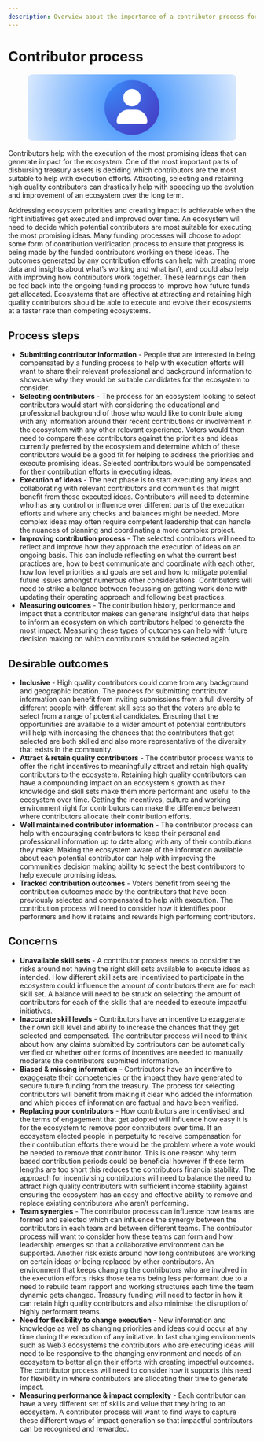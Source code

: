 ```yaml
---
description: Overview about the importance of a contributor process for funding
---
```


# Contributor process

<figure><img src="../.gitbook/assets/contributor-process.png" alt=""><figcaption></figcaption></figure>

Contributors help with the execution of the most promising ideas that can generate impact for the ecosystem. One of the most important parts of disbursing treasury assets is deciding which contributors are the most suitable to help with execution efforts. Attracting, selecting and retaining high quality contributors can drastically help with speeding up the evolution and improvement of an ecosystem over the long term.

Addressing ecosystem priorities and creating impact is achievable when the right initiatives get executed and improved over time. An ecosystem will need to decide which potential contributors are most suitable for executing the most promising ideas. Many funding processes will choose to adopt some form of contribution verification process to ensure that progress is being made by the funded contributors working on these ideas. The outcomes generated by any contribution efforts can help with creating more data and insights about what’s working and what isn’t, and could also help with improving how contributors work together. These learnings can then be fed back into the ongoing funding process to improve how future funds get allocated. Ecosystems that are effective at attracting and retaining high quality contributors should be able to execute and evolve their ecosystems at a faster rate than competing ecosystems.



## Process steps

* **Submitting contributor information** - People that are interested in being compensated by a funding process to help with execution efforts will want to share their relevant professional and background information to showcase why they would be suitable candidates for the ecosystem to consider.
* **Selecting contributors** - The process for an ecosystem looking to select contributors would start with considering the educational and professional background of those who would like to contribute along with any information around their recent contributions or involvement in the ecosystem with any other relevant experience. Voters would then need to compare these contributors against the priorities and ideas currently preferred by the ecosystem and determine which of these contributors would be a good fit for helping to address the priorities and execute promising ideas. Selected contributors would be compensated for their contribution efforts in executing ideas.
* **Execution of ideas** - The next phase is to start executing any ideas and collaborating with relevant contributors and communities that might benefit from those executed ideas. Contributors will need to determine who has any control or influence over different parts of the execution efforts and where any checks and balances might be needed. More complex ideas may often require competent leadership that can handle the nuances of planning and coordinating a more complex project.
* **Improving contribution process** - The selected contributors will need to reflect and improve how they approach the execution of ideas on an ongoing basis. This can include reflecting on what the current best practices are, how to best communicate and coordinate with each other, how low level priorities and goals are set and how to mitigate potential future issues amongst numerous other considerations. Contributors will need to strike a balance between focussing on getting work done with updating their operating approach and following best practices.
* **Measuring outcomes** - The contribution history, performance and impact that a contributor makes can generate insightful data that helps to inform an ecosystem on which contributors helped to generate the most impact. Measuring these types of outcomes can help with future decision making on which contributors should be selected again.



## **Desirable outcomes**

* **Inclusive** - High quality contributors could come from any background and geographic location. The process for submitting contributor information can benefit from inviting submissions from a full diversity of different people with different skill sets so that the voters are able to select from a range of potential candidates. Ensuring that the opportunities are available to a wider amount of potential contributors will help with increasing the chances that the contributors that get selected are both skilled and also more representative of the diversity that exists in the community.
* **Attract & retain quality contributors** - The contributor process wants to offer the right incentives to meaningfully attract and retain high quality contributors to the ecosystem. Retaining high quality contributors can have a compounding impact on an ecosystem's growth as their knowledge and skill sets make them more performant and useful to the ecosystem over time. Getting the incentives, culture and working environment right for contributors can make the difference between where contributors allocate their contribution efforts.
* **Well maintained contributor information** - The contributor process can help with encouraging contributors to keep their personal and professional information up to date along with any of their contributions they make. Making the ecosystem aware of the information available about each potential contributor can help with improving the communities decision making ability to select the best contributors to help execute promising ideas.
* **Tracked contribution outcomes** - Voters benefit from seeing the contribution outcomes made by the contributors that have been previously selected and compensated to help with execution. The contribution process will need to consider how it identifies poor performers and how it retains and rewards high performing contributors.



## **Concerns**

* **Unavailable skill sets** - A contributor process needs to consider the risks around not having the right skill sets available to execute ideas as intended. How different skill sets are incentivised to participate in the ecosystem could influence the amount of contributors there are for each skill set. A balance will need to be struck on selecting the amount of contributors for each of the skills that are needed to execute impactful initiatives.
* **Inaccurate skill levels** - Contributors have an incentive to exaggerate their own skill level and ability to increase the chances that they get selected and compensated. The contributor process will need to think about how any claims submitted by contributors can be automatically verified or whether other forms of incentives are needed to manually moderate the contributors submitted information.
* **Biased & missing information** - Contributors have an incentive to exaggerate their competencies or the impact they have generated to secure future funding from the treasury. The process for selecting contributors will benefit from making it clear who added the information and which pieces of information are factual and have been verified.
* **Replacing poor contributors** - How contributors are incentivised and the terms of engagement that get adopted will influence how easy it is for the ecosystem to remove poor contributors over time. If an ecosystem elected people in perpetuity to receive compensation for their contribution efforts there would be the problem where a vote would be needed to remove that contributor. This is one reason why term based contribution periods could be beneficial however if these term lengths are too short this reduces the contributors financial stability. The approach for incentivising contributors will need to balance the need to attract high quality contributors with sufficient income stability against ensuring the ecosystem has an easy and effective ability to remove and replace existing contributors who aren’t performing.
* **Team synergies** - The contributor process can influence how teams are formed and selected which can influence the synergy between the contributors in each team and between different teams. The contributor process will want to consider how these teams can form and how leadership emerges so that a collaborative environment can be supported. Another risk exists around how long contributors are working on certain ideas or being replaced by other contributors. An environment that keeps changing the contributors who are involved in the execution efforts risks those teams being less performant due to a need to rebuild team rapport and working structures each time the team dynamic gets changed. Treasury funding will need to factor in how it can retain high quality contributors and also minimise the disruption of highly performant teams.
* **Need for flexibility to change execution** - New information and knowledge as well as changing priorities and ideas could occur at any time during the execution of any initiative. In fast changing environments such as Web3 ecosystems the contributors who are executing ideas will need to be responsive to the changing environment and needs of an ecosystem to better align their efforts with creating impactful outcomes. The contributor process will need to consider how it supports this need for flexibility in where contributors are allocating their time to generate impact.
* **Measuring performance & impact complexity** - Each contributor can have a very different set of skills and value that they bring to an ecosystem. A contributor process will want to find ways to capture these different ways of impact generation so that impactful contributors can be recognised and rewarded.
